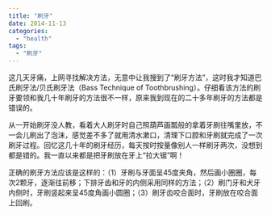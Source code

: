 ```yaml
---
title: "刷牙"
date: 2014-11-13
categories: 
  - "health"
tags: 
  - "刷牙"
---
```


这几天牙痛，上网寻找解决方法，无意中让我搜到了“刷牙方法”，这时我才知道巴氏刷牙法/贝氏刷牙法（Bass Technique of Toothbrushing）。仔细看该方法的刷牙要领和我几十年刷牙的方法很不一样，原来我到现在的二十多年刷牙的方法都是错误的。

从一开始刷牙没人教，看着大人刷牙时自己照葫芦画瓢般的拿着牙刷往嘴里放，不一会儿刷出了泡沫，感觉差不多了就用清水漱口，清理下口腔和牙刷就完成了一次刷牙过程。回忆这几十年的刷牙经历，每天按时按量像别人一样刷牙两次，没想到都是错的。我一直以来都是把牙刷放在牙上“拉大锯”啊！

正确的刷牙方法应该是这样的：（1）牙刷与牙面呈45度夹角，然后画小圈圈，每次2颗牙，逐渐往前移；下排牙齿和牙的内侧采用同样的方法；（2）刷门牙和犬牙内侧时，牙刷竖起来呈45度角画小圆圈；（3）刷牙齿咬合面时，牙刷放在咬合面上回刷。
